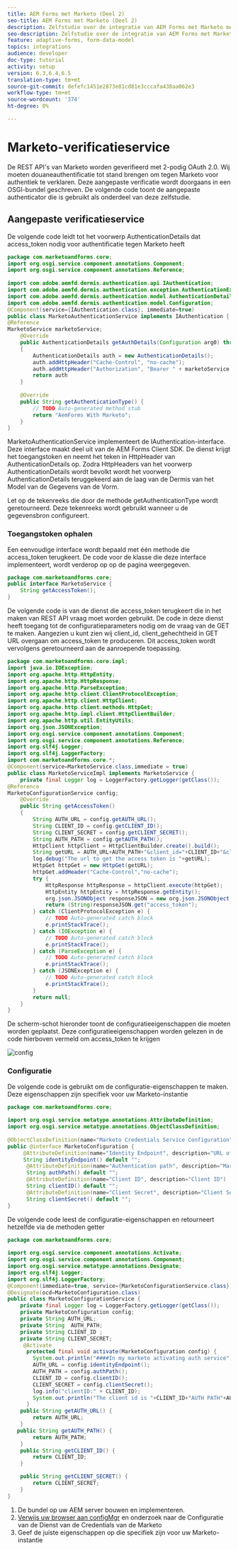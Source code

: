 ```yaml
---
title: AEM Forms met Marketo (Deel 2)
seo-title: AEM Forms met Marketo (Deel 2)
description: Zelfstudie over de integratie van AEM Forms met Marketo met behulp van het AEM Forms-formuliergegevensmodel.
seo-description: Zelfstudie over de integratie van AEM Forms met Marketo met behulp van het AEM Forms-formuliergegevensmodel.
feature: adaptive-forms, form-data-model
topics: integrations
audience: developer
doc-type: tutorial
activity: setup
version: 6.3,6.4,6.5
translation-type: tm+mt
source-git-commit: defefc1451e2873e81cd81e3cccafa438aa062e3
workflow-type: tm+mt
source-wordcount: '374'
ht-degree: 0%

---
```



# Marketo-verificatieservice

De REST API&#39;s van Marketo worden geverifieerd met 2-podig OAuth 2.0. Wij moeten douaneauthentificatie tot stand brengen om tegen Marketo voor authentiek te verklaren. Deze aangepaste verificatie wordt doorgaans in een OSGI-bundel geschreven. De volgende code toont de aangepaste authenticator die is gebruikt als onderdeel van deze zelfstudie.

## Aangepaste verificatieservice

De volgende code leidt tot het voorwerp AuthenticationDetails dat access_token nodig voor authentificatie tegen Marketo heeft

```java
package com.marketoandforms.core;
import org.osgi.service.component.annotations.Component;
import org.osgi.service.component.annotations.Reference;
 
import com.adobe.aemfd.dermis.authentication.api.IAuthentication;
import com.adobe.aemfd.dermis.authentication.exception.AuthenticationException;
import com.adobe.aemfd.dermis.authentication.model.AuthenticationDetails;
import com.adobe.aemfd.dermis.authentication.model.Configuration;
@Component(service={IAuthentication.class}, immediate=true)
public class MarketoAuthenticationService implements IAuthentication {
@Reference
MarketoService marketoService;
    @Override
    public AuthenticationDetails getAuthDetails(Configuration arg0) throws AuthenticationException
    {
        AuthenticationDetails auth = new AuthenticationDetails();
        auth.addHttpHeader("Cache-Control", "no-cache");
        auth.addHttpHeader("Authorization", "Bearer " + marketoService.getAccessToken());
        return auth
    }
 
    @Override
    public String getAuthenticationType() {
        // TODO Auto-generated method stub
        return "AemForms With Marketo";
    }
}
```

MarketoAuthenticationService implementeert de IAuthentication-interface. Deze interface maakt deel uit van de AEM Forms Client SDK. De dienst krijgt het toegangstoken en neemt het teken in HttpHeader van AuthenticationDetails op. Zodra HttpHeaders van het voorwerp AuthenticationDetails wordt bevolkt wordt het voorwerp AuthenticationDetails teruggekeerd aan de laag van de Dermis van het Model van de Gegevens van de Vorm.

Let op de tekenreeks die door de methode getAuthenticationType wordt geretourneerd. Deze tekenreeks wordt gebruikt wanneer u de gegevensbron configureert.

### Toegangstoken ophalen

Een eenvoudige interface wordt bepaald met één methode die access_token terugkeert. De code voor de klasse die deze interface implementeert, wordt verderop op op de pagina weergegeven.

```java
package com.marketoandforms.core;
public interface MarketoService {
    String getAccessToken();
}
```

De volgende code is van de dienst die access_token terugkeert die in het maken van REST API vraag moet worden gebruikt. De code in deze dienst heeft toegang tot de configuratieparameters nodig om de vraag van de GET te maken. Aangezien u kunt zien wij client_id, client_gehechtheid in GET URL overgaan om access_token te produceren. Dit access_token wordt vervolgens geretourneerd aan de aanroepende toepassing.

```java
package com.marketoandforms.core.impl;
import java.io.IOException;
import org.apache.http.HttpEntity;
import org.apache.http.HttpResponse;
import org.apache.http.ParseException;
import org.apache.http.client.ClientProtocolException;
import org.apache.http.client.HttpClient;
import org.apache.http.client.methods.HttpGet;
import org.apache.http.impl.client.HttpClientBuilder;
import org.apache.http.util.EntityUtils;
import org.json.JSONException;
import org.osgi.service.component.annotations.Component;
import org.osgi.service.component.annotations.Reference;
import org.slf4j.Logger;
import org.slf4j.LoggerFactory;
import com.marketoandforms.core.*; 
@Component(service=MarketoService.class,immediate = true)
public class MarketoServiceImpl implements MarketoService {
    private final Logger log = LoggerFactory.getLogger(getClass());
@Reference
MarketoConfigurationService config;
    @Override
    public String getAccessToken()
    {
        String AUTH_URL = config.getAUTH_URL();
        String CLIENT_ID = config.getCLIENT_ID();
        String CLIENT_SECRET = config.getCLIENT_SECRET();
        String AUTH_PATH = config.getAUTH_PATH();
        HttpClient httpClient = HttpClientBuilder.create().build();
        String getURL = AUTH_URL+AUTH_PATH+"&client_id="+CLIENT_ID+"&client_secret="+CLIENT_SECRET;
        log.debug("The url to get the access token is "+getURL);
        HttpGet httpGet = new HttpGet(getURL);
        httpGet.addHeader("Cache-Control","no-cache");
        try {
            HttpResponse httpResponse = httpClient.execute(httpGet);
            HttpEntity httpEntity = httpResponse.getEntity();
            org.json.JSONObject responseJSON = new org.json.JSONObject(EntityUtils.toString(httpEntity))
            return (String)responseJSON.get("access_token");
        } catch (ClientProtocolException e) {
            // TODO Auto-generated catch block
            e.printStackTrace();
        } catch (IOException e) {
            // TODO Auto-generated catch block
            e.printStackTrace();
        } catch (ParseException e) {
            // TODO Auto-generated catch block
            e.printStackTrace();
        } catch (JSONException e) {
            // TODO Auto-generated catch block
            e.printStackTrace();
        }
        return null;
    }
}
```

De scherm-schot hieronder toont de configuratieeigenschappen die moeten worden geplaatst. Deze configuratieeigenschappen worden gelezen in de code hierboven vermeld om access_token te krijgen

![config](assets/marketoconfig.jfif)

### Configuratie

De volgende code is gebruikt om de configuratie-eigenschappen te maken. Deze eigenschappen zijn specifiek voor uw Marketo-instantie

```java
package com.marketoandforms.core;
 
import org.osgi.service.metatype.annotations.AttributeDefinition;
import org.osgi.service.metatype.annotations.ObjectClassDefinition;
 
@ObjectClassDefinition(name="Marketo Credentials Service Configuration", description = "Connect Form With Marketo")
public @interface MarketoConfiguration {
     @AttributeDefinition(name="Identity Endpoint", description="URL of Marketo Identity Endpoint")
     String identityEndpoint() default "";
      @AttributeDefinition(name="Authentication path", description="Marketo authentication path")
      String authPath() default "";
      @AttributeDefinition(name="Client ID", description="Client ID")
      String clientID() default "";
      @AttributeDefinition(name="Client Secret", description="Client Secret")
      String clientSecret() default "";
}
```

De volgende code leest de configuratie-eigenschappen en retourneert hetzelfde via de methoden getter

```java
package com.marketoandforms.core;
 
import org.osgi.service.component.annotations.Activate;
import org.osgi.service.component.annotations.Component;
import org.osgi.service.metatype.annotations.Designate;
import org.slf4j.Logger;
import org.slf4j.LoggerFactory;
@Component(immediate=true, service={MarketoConfigurationService.class})
@Designate(ocd=MarketoConfiguration.class)
public class MarketoConfigurationService {
    private final Logger log = LoggerFactory.getLogger(getClass());
    private MarketoConfiguration config;
    private String AUTH_URL;
    private String  AUTH_PATH;
    private String CLIENT_ID ;
    private String CLIENT_SECRET;
     @Activate
      protected final void activate(MarketoConfiguration config) {
        System.out.println("####In my marketo activating auth service");
        AUTH_URL = config.identityEndpoint();
        AUTH_PATH = config.authPath();
        CLIENT_ID = config.clientID();
        CLIENT_SECRET = config.clientSecret();
        log.info("clientID:" + CLIENT_ID);
        System.out.println("The client id is "+CLIENT_ID+"AUTH PATH"+AUTH_PATH);
      }
    public String getAUTH_URL() {
        return AUTH_URL;
    }
   public String getAUTH_PATH() {
        return AUTH_PATH;
    }
    public String getCLIENT_ID() {
        return CLIENT_ID;
    }

    public String getCLIENT_SECRET() {
        return CLIENT_SECRET;
    }
}
```

1. De bundel op uw AEM server bouwen en implementeren.
1. [Verwijs uw browser aan configMgr](http://localhost:4502/system/console/configMgr) en onderzoek naar de Configuratie van de Dienst van de Credentials van de Marketo
1. Geef de juiste eigenschappen op die specifiek zijn voor uw Marketo-instantie
